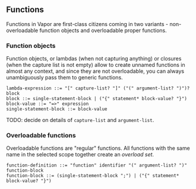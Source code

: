## Functions

Functions in Vapor are first-class citizens coming in two variants - non-overloadable function objects and overloadable
proper functions.

### Function objects

Function objects, or lambdas (when not capturing anything) or closures (when the capture list is not empty) allow to
create unnamed functions in almost any context, and since they are not overloadable, you can always unambiguously pass
them to generic functions.

    lambda-expression ::= "[" capture-list? "]" ("(" argument-list? ")")? block
    block ::= single-statement-block | ("{" statement* block-value? "}")
    block-value ::= "=>" expression
    single-statement-block ::= block-value

TODO: decide on details of `capture-list` and `argument-list`.

### Overloadable functions

Overloadable functions are "regular" functions. All functions with the same name in the selected scope together create
an *overload set*.

    function-definition ::= "function" identifier "(" argument-list? ")" function-block
    function-block ::= (single-statement-block ";") | ("{" statement* block-value? "}")
